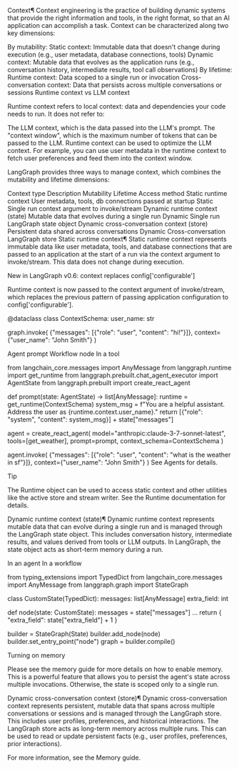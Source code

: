 Context¶
Context engineering is the practice of building dynamic systems that provide the right information and tools, in the right format, so that an AI application can accomplish a task. Context can be characterized along two key dimensions:

By mutability:
Static context: Immutable data that doesn't change during execution (e.g., user metadata, database connections, tools)
Dynamic context: Mutable data that evolves as the application runs (e.g., conversation history, intermediate results, tool call observations)
By lifetime:
Runtime context: Data scoped to a single run or invocation
Cross-conversation context: Data that persists across multiple conversations or sessions
Runtime context vs LLM context

Runtime context refers to local context: data and dependencies your code needs to run. It does not refer to:

The LLM context, which is the data passed into the LLM's prompt.
The "context window", which is the maximum number of tokens that can be passed to the LLM.
Runtime context can be used to optimize the LLM context. For example, you can use user metadata in the runtime context to fetch user preferences and feed them into the context window.

LangGraph provides three ways to manage context, which combines the mutability and lifetime dimensions:

Context type Description Mutability Lifetime Access method
Static runtime context User metadata, tools, db connections passed at startup Static Single run context argument to invoke/stream
Dynamic runtime context (state) Mutable data that evolves during a single run Dynamic Single run LangGraph state object
Dynamic cross-conversation context (store) Persistent data shared across conversations Dynamic Cross-conversation LangGraph store
Static runtime context¶
Static runtime context represents immutable data like user metadata, tools, and database connections that are passed to an application at the start of a run via the context argument to invoke/stream. This data does not change during execution.

New in LangGraph v0.6: context replaces config['configurable']

Runtime context is now passed to the context argument of invoke/stream, which replaces the previous pattern of passing application configuration to config['configurable'].

@dataclass
class ContextSchema:
user_name: str

graph.invoke(
{"messages": [{"role": "user", "content": "hi!"}]},
context={"user_name": "John Smith"}
)

Agent prompt
Workflow node
In a tool

from langchain_core.messages import AnyMessage
from langgraph.runtime import get_runtime
from langgraph.prebuilt.chat_agent_executor import AgentState
from langgraph.prebuilt import create_react_agent

def prompt(state: AgentState) -> list[AnyMessage]:
runtime = get_runtime(ContextSchema)
system_msg = f"You are a helpful assistant. Address the user as {runtime.context.user_name}."
return [{"role": "system", "content": system_msg}] + state["messages"]

agent = create_react_agent(
model="anthropic:claude-3-7-sonnet-latest",
tools=[get_weather],
prompt=prompt,
context_schema=ContextSchema
)

agent.invoke(
{"messages": [{"role": "user", "content": "what is the weather in sf"}]},
context={"user_name": "John Smith"}
)
See Agents for details.

Tip

The Runtime object can be used to access static context and other utilities like the active store and stream writer. See the Runtime documentation for details.

Dynamic runtime context (state)¶
Dynamic runtime context represents mutable data that can evolve during a single run and is managed through the LangGraph state object. This includes conversation history, intermediate results, and values derived from tools or LLM outputs. In LangGraph, the state object acts as short-term memory during a run.

In an agent
In a workflow

from typing_extensions import TypedDict
from langchain_core.messages import AnyMessage
from langgraph.graph import StateGraph

class CustomState(TypedDict):
messages: list[AnyMessage]
extra_field: int

def node(state: CustomState):
messages = state["messages"]
...
return {
"extra_field": state["extra_field"] + 1
}

builder = StateGraph(State)
builder.add_node(node)
builder.set_entry_point("node")
graph = builder.compile()

Turning on memory

Please see the memory guide for more details on how to enable memory. This is a powerful feature that allows you to persist the agent's state across multiple invocations. Otherwise, the state is scoped only to a single run.

Dynamic cross-conversation context (store)¶
Dynamic cross-conversation context represents persistent, mutable data that spans across multiple conversations or sessions and is managed through the LangGraph store. This includes user profiles, preferences, and historical interactions. The LangGraph store acts as long-term memory across multiple runs. This can be used to read or update persistent facts (e.g., user profiles, preferences, prior interactions).

For more information, see the Memory guide.
